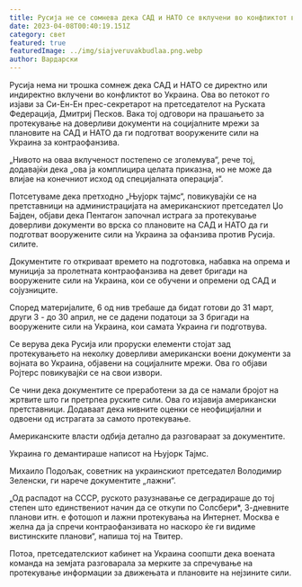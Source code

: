 ```yaml
---
title: Русија не се сомнева дека САД и НАТО се вклучени во конфликтот во Украина
date: 2023-04-08T00:40:19.151Z
category: свет
featured: true
featuredImage: ../img/siajveruvakbudlaa.png.webp
author: Вардарски
---
```


Русија нема ни трошка сомнеж дека САД и НАТО се директно или индиректно вклучени во конфликтот во Украина. Ова во петокот го изјави за Си-Ен-Ен прес-секретарот на претседателот на Руската Федерација, Дмитриј Песков. Вака тој одговори на прашањето за протекување на доверливи документи на социјалните мрежи за плановите на САД и НАТО да ги подготват вооружените сили на Украина за контраофанзива.

„Нивото на оваа вклученост постепено се зголемува“, рече тој, додавајќи дека „ова ја комплицира целата приказна, но не може да влијае на конечниот исход од специјалната операција“.

Потсетуваме дека претходно „Њујорк тајмс“, повикувајќи се на претставници на администрацијата на американскиот претседател Џо Бајден, објави дека Пентагон започнал истрага за протекување доверливи документи во врска со плановите на САД и НАТО да ги подготват вооружените сили на Украина за офанзива против Русија. силите.

Документите го откриваат времето на подготовка, набавка на опрема и муниција за пролетната контраофанзива на девет бригади на вооружените сили на Украина, кои се обучени и опремени од САД и сојузниците.

Според материјалите, 6 од нив требаше да бидат готови до 31 март, други 3 - до 30 април, не се дадени податоци за 3 бригади на вооружените сили на Украина, кои самата Украина ги подготвува.

Се верува дека Русија или проруски елементи стојат зад протекувањето на неколку доверливи американски воени документи за војната во Украина, објавени на социјалните мрежи. Ова го објави Ројтерс повикувајќи се на свои извори.

Се чини дека документите се преработени за да се намали бројот на жртвите што ги претрпеа руските сили. Ова го изјавија американски претставници. Додаваат дека нивните оценки се неофицијални и одвоени од истрагата за самото протекување.

Американските власти одбија детално да разговараат за документите.

Украина го демантираше написот на Њујорк Тајмс.

Михаило Подољак, советник на украинскиот претседател Володимир Зеленски, ги нарече документите „лажни“.

„Од распадот на СССР, руското разузнавање се деградираше до тој степен што единствениот начин да се откупи по Солсбери\*, 3-дневните планови итн. е фотошоп и лажни протекувања на Интернет. Москва е желна да ја спречи контраофанзивата но наскоро ќе ги видиме вистинските планови“, напиша тој на Твитер.

Потоа, претседателскиот кабинет на Украина соопшти дека воената команда на земјата разговарала за мерките за спречување на протекување информации за движењата и плановите на нејзините сили.

